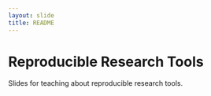 ```yaml
---
layout: slide
title: README
---
```


# Reproducible Research Tools

Slides for teaching about reproducible research tools.
